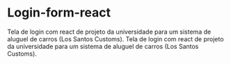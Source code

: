 # Login-form-react
  Tela de login com react de projeto da universidade para um sistema de aluguel de carros (Los Santos Customs).
 Tela de login com react de projeto da universidade para um sistema de aluguel de carros (Los Santos Customs).
